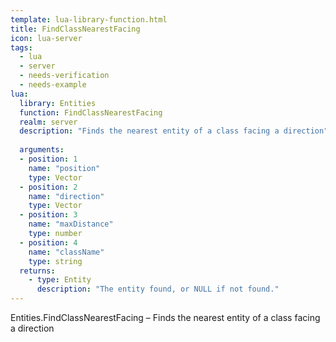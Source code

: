 ```yaml
---
template: lua-library-function.html
title: FindClassNearestFacing
icon: lua-server
tags:
  - lua
  - server
  - needs-verification
  - needs-example
lua:
  library: Entities
  function: FindClassNearestFacing
  realm: server
  description: "Finds the nearest entity of a class facing a direction"
  
  arguments:
  - position: 1
    name: "position"
    type: Vector
  - position: 2
    name: "direction"
    type: Vector
  - position: 3
    name: "maxDistance"
    type: number
  - position: 4
    name: "className"
    type: string
  returns:
    - type: Entity
      description: "The entity found, or NULL if not found."
---
```


<div class="lua__search__keywords">
Entities.FindClassNearestFacing &#x2013; Finds the nearest entity of a class facing a direction
</div>
